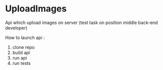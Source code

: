 # UploadImages
Api which upload images on server (test task on position middle back-end developer)

How to launch api :

1) clone repo
2) build api 
3) run api
4) run tests
